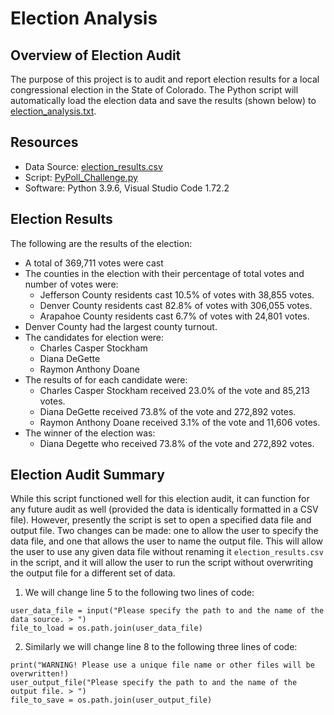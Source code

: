 # Election Analysis

## Overview of Election Audit
The purpose of this project is to audit and report election results for a local congressional election in the State of Colorado. The Python script will automatically load the election data and save the results (shown below) to [election_analysis.txt](analysis/election_analysis.txt).

## Resources
- Data Source: [election_results.csv](resources/election_results.csv)
- Script: [PyPoll_Challenge.py](PyPoll_Challenge.py)
- Software: Python 3.9.6, Visual Studio Code 1.72.2

## Election Results
The following are the results of the election:

- A total of 369,711 votes were cast
- The counties in the election with their percentage of total votes and number of votes were:
    - Jefferson County residents cast 10.5% of votes with 38,855 votes.
    - Denver County residents cast 82.8% of votes with 306,055 votes.
    - Arapahoe County residents cast 6.7% of votes with 24,801 votes.
- Denver County had the largest county turnout.
- The candidates for election were:
    - Charles Casper Stockham
    - Diana DeGette
    - Raymon Anthony Doane
- The results of for each candidate were:
    - Charles Casper Stockham received 23.0% of the vote and 85,213 votes.
    - Diana DeGette received 73.8% of the vote and 272,892 votes.
    - Raymon Anthony Doane received 3.1% of the vote and 11,606 votes.
- The winner of the election was:
    - Diana Degette who received 73.8% of the vote and 272,892 votes.

## Election Audit Summary
While this script functioned well for this election audit, it can function for any future audit as well (provided the data is identically formatted in a CSV file). However, presently the script is set to open a specified data file and output file. Two changes can be made: one to allow the user to specify the data file, and one that allows the user to name the output file. This will allow the user to use any given data file without renaming it `election_results.csv` in the script, and it will allow the user to run the script without overwriting the output file for a different set of data.

1. We will change line 5 to the following two lines of code:

```
user_data_file = input("Please specify the path to and the name of the data source. > ")
file_to_load = os.path.join(user_data_file)
```

2. Similarly we will change line 8 to the following three lines of code:

```
print("WARNING! Please use a unique file name or other files will be overwritten!)
user_output_file("Please specify the path to and the name of the output file. > ")
file_to_save = os.path.join(user_output_file)
```